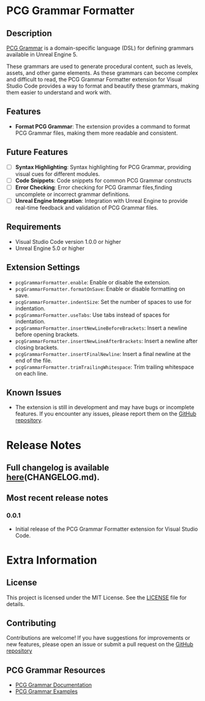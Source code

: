 # PCG Grammar Formatter

## Description

[PCG Grammar](https://dev.epicgames.com/documentation/en-us/unreal-engine/using-shape-grammar-with-pcg-in-unreal-engine) is a domain-specific language (DSL) for defining grammars available in Unreal Engine 5. 

These grammars are used to generate procedural content, such as levels, assets, and other game elements. As these grammars can become complex and difficult to read, the PCG Grammar Formatter extension for Visual Studio Code provides a way to format and beautify these grammars, making them easier to understand and work with.

## Features

* **Format PCG Grammar**: The extension provides a command to format PCG Grammar files, making them more readable and consistent.

## Future Features

- [ ] **Syntax Highlighting**: Syntax highlighting for PCG Grammar, providing visual cues for different modules. 
- [ ] **Code Snippets**: Code snippets for common PCG Grammar constructs
- [ ] **Error Checking**: Error checking for PCG Grammar files,finding uncomplete or incorrect grammar definitions.
- [ ]  **Unreal Engine Integration**: Integration with Unreal Engine to provide real-time feedback and validation of PCG Grammar files.

<!-- \!\[feature X\]\(images/feature-x.png\) -->


## Requirements

* Visual Studio Code version 1.0.0 or higher
* Unreal Engine 5.0 or higher

## Extension Settings

* `pcgGrammarFormatter.enable`: Enable or disable the extension.
* `pcgGrammarFormatter.formatOnSave`: Enable or disable formatting on save.
* `pcgGrammarFormatter.indentSize`: Set the number of spaces to use for indentation.
* `pcgGrammarFormatter.useTabs`: Use tabs instead of spaces for indentation.
* `pcgGrammarFormatter.insertNewLineBeforeBrackets`: Insert a newline before opening brackets.
* `pcgGrammarFormatter.insertNewLineAfterBrackets`: Insert a newline after closing brackets.
* `pcgGrammarFormatter.insertFinalNewline`: Insert a final newline at the end of the file.
* `pcgGrammarFormatter.trimTrailingWhitespace`: Trim trailing whitespace on each line.


## Known Issues

* The extension is still in development and may have bugs or incomplete features. If you encounter any issues, please report them on the [GitHub repository](https://github.com/damourChris/pcg-grammar-formatter/issues).

# Release Notes

Full changelog is available [here]()(CHANGELOG.md).
---

## Most recent release notes

### 0.0.1
* Initial release of the PCG Grammar Formatter extension for Visual Studio Code.

# Extra Information

## License

This project is licensed under the MIT License. See the [LICENSE](LICENSE) file for details.

## Contributing

Contributions are welcome! If you have suggestions for improvements or new features, please open an issue or submit a pull request on the [GitHub repository]()

## PCG Grammar Resources

* [PCG Grammar Documentation](https://dev.epicgames.com/documentation/en-us/unreal-engine/using-shape-grammar-with-pcg-in-unreal-engine)
* [PCG Grammar Examples](https://dev.epicgames.com/documentation/en-us/unreal-engine/creating-a-fence-generator-using-shape-grammar-in-unreal-engine)
